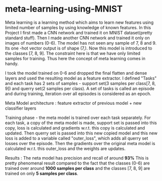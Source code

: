 # meta-learning-using-MNIST
Meta learning is a learning method which aims to learn new features using limited number of samples by using knowledge of known features.
In this Project I first made a CNN network and trained it on MNIST dataset(pretty standard stuff). Then I made another CNN network and trained it only on images of numbers (0-6). The model has not seen any sample of 7, 8 and 9. Its one -hot vector output is of shape (7,). Now this model is introduced to the classes [7, 8, 9]. The constraint here is that we have only limited samples for training. Thus here the concept of meta learning comes in handy.

I took the model trained on 0-6 and dropped the final flatten and dense layers and used the resulting model as a feature extractor.
I defined "Tasks" and each task has 2 sets of samples - support set(3 samples per class[7, 8, 9]) and querry set(2 samples per class).
A set of tasks is called an episode and during training, iteration over all episodes is considered as an epoch.

Meta Model architecture : feature extractor of previous model + new classifier layers

Training phase - 
the meta model is trained over each task separately. For each task, a copy of the meta model is made, support set is passed into this copy, loss is calculated and gradients w.r.t. this copy is calculated and updated. Then querry set is passed into this new copied model and this new loss is added to a variable called "outer_loss", which adds all querry set losses over the episode. Then the gradients over the original meta model is calculated w.r.t. this outer_loss and the weights are updates.


Results : The neta model has precision and recall of around **93%**  This is pretty phenomenal result compared to the fact that the classes (0-6) are trained over around **1000 samples per class** and the classes [7, 8, 9] are trained on only **5 samples per class**.
